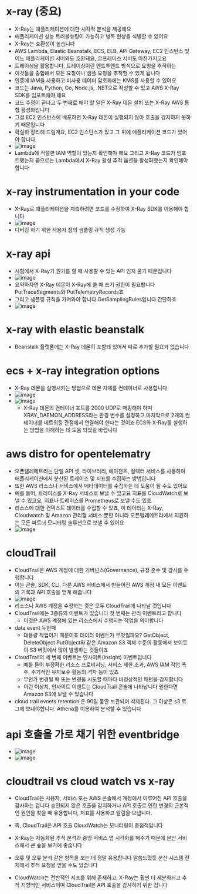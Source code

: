 # x-ray (중요)
- X-Ray는 애플리케이션에 대한 시각적 분석을 제공해요
- 애플리케이션 성능 트러블슈팅이 가능하고 병목 현상을 식별할 수 있어요
- X-Ray는 호환성이 높습니다
- AWS Lambda, Elastic Beanstalk, ECS, ELB, API Gateway, EC2 인스턴스 및 어느 애플리케이션 서버와도 호환돼요, 온프레미스 서버도 마찬가지고요
- 트레이싱을 활용합니다, 트레이싱이란 엔드투엔드 방식으로 요청을 추적하는
- 이것들을 종합해서 모든 요청이나 샘플 요청을 추적할 수 있게 됩니다
- 인증에 IAM을 사용하고 미사용 데이터 암호화에는 KMS를 사용할 수 있어요
- 코드는 Java, Python, Go, Node.js, .NET으로 작성할 수 있고 AWS X-Ray SDK를 임포트해야 해요
- 코드 수정이 끝나고 두 번째로 해야 할 일은 X-Ray 데몬 설치 또는 X-Ray AWS 통합 활성화입니다
- 그걸 EC2 인스턴스에 배포하면 X-Ray 데몬이 실행되지 않아 호출을 감지하지 못하기 때문입니다
- 확실히 정리해 드릴게요, EC2 인스턴스가 있고 그 위에 애플리케이션 코드가 있어야 합니다
- ![image](https://github.com/user-attachments/assets/dba9ada2-144c-469b-a43f-c4b32d97f3a3)
- Lambda에 적절한 IAM 역할이 있는지 확인해야 해요 그리고 X-Ray 코드가 임포트됐는지 끝으로는 Lambda에서 X-Ray 활성 추적 옵션을 활성화했는지 확인해야 합니다

# x-ray instrumentation in your code
- X-Ray로 애플리케이션을 계측하려면 코드를 수정하여 X-Ray SDK를 이용해야 합니다
- ![image](https://github.com/user-attachments/assets/b6849380-811f-4bad-ad3e-6e7d80b2d6b4)
- 디버깅 하기 위한 사용자 정의 샘플링 규칙 생성 가능

# x-ray api
- 시험에서 X-Ray가 뭔가를 할 때 사용할 수 있는 API 인지 묻기 때문입니다
- ![image](https://github.com/user-attachments/assets/e9656574-0c53-4965-8ab7-4ea7bdb7d2c8)
- 요약하자면 X-Ray 데몬이 X-Ray에 쓸 때 쓰기 권한이 필요합니다 PutTraceSegments와 PutTelemetryRecords죠
- 그리고 샘플링 규칙을 가져와야 합니다 GetSamplingRules입니다 간단하죠
- ![image](https://github.com/user-attachments/assets/188b615b-bf93-4da0-8959-679f108dcff3)

# x-ray with elastic beanstalk
- Beanstalk 플랫폼에는 X-Ray 데몬이 포함돼 있어서 따로 추가할 필요가 없습니다

# ecs + x-ray integration options
- X-Ray 데몬을 실행시키는 방법으로 데몬 자체를 컨테이너로 사용합니다
- ![image](https://github.com/user-attachments/assets/e9b389a0-5c17-458d-999c-4e69187d3e43)
- ![image](https://github.com/user-attachments/assets/49db5adb-a25f-450f-b38b-f80382474de6)
  - X-Ray 데몬의 컨테이너 포트를 2000 UDP로 매핑해야 하며XRAY_DAEMON_ADDRESS라는 환경 변수를 설정하고
마지막으로 2개의 컨테이너를 네트워킹 관점에서 연결해야 한다는 것이죠
ECS와 X-Ray를 실행하는 방법을 이해하는 데 도움 되었길 바랍니다

# aws distro for opentelematry
- 오픈텔레메트리는 단일 API 셋, 라이브러리, 에이전트, 컬렉터 서비스를 사용하여 애플리케이션에서 분산된 트레이스 및 지표를 수집하는 방법입니다
- 또한 AWS 리소스나 서비스에서 메타데이터를 수집하는 데 도움이 될 수도 있어요
- 예를 들어, 트레이스를 X-Ray 서비스로 보낼 수 있고요 지표를 CloudWatch로 보낼 수 있고요, 지표나 트레이스를 Prometheus로 보낼 수도 있죠
- 리소스에 대한 컨텍스트 데이터를 수집할 수 있죠, 이 데이터는 X-Ray, Cloudwatch 및 Amazon 관리형 서비스 뿐만 아니라 오픈텔레메트리에서 지원하는 모든 파트너 모니터링 솔루션으로 보낼 수 있어요
- ![image](https://github.com/user-attachments/assets/192bfa68-2d74-4f7a-9bdb-cf0f84d83fc9)

# cloudTrail
- CloudTrail은 AWS 계정에 대한 거버넌스(Governance), 규정 준수 및 감사를 수행합니다
- 이는 콘솔, SDK, CLI, 다른 AWS 서비스에서 만들어진 AWS 계정 내 모든 이벤트의 기록과 API 호출을 얻게 해줍니다
- ![image](https://github.com/user-attachments/assets/8e7faa56-afae-4b9a-9b0e-5e82b2d75293)
- 리소스나 AWS 계정을 수정하는 것은 모두 CloudTrail에 나타날 것입니다
- CloudTrail에는 3종류의 이벤트가 있습니다 첫 번째는 관리 이벤트라고 합니다
  - 이것은 AWS 계정에 있는 리소스에서 수행되는 작업을 의미합니다
- data event 두번째
  - 대용량 작업이기 때문이죠 데이터 이벤트가 무엇일까요? GetObject, DeleteObject PutObject와 같은 Amazon S3 객체 수준의 활동에서 보이듯이 S3 버킷에서 많이 발생하는 것들이죠
- CloudTrail의 세 번째 이벤트는 인사이트(Insight) 이벤트입니다
  - 예를 들어 부정확한 리소스 프로비저닝, 서비스 제한 초과, AWS IAM 작업 폭주, 주기적인 유지보수 활동의 격차 등이 있죠
  - 무언가 변경될 때 또는 변경을 시도할 때마다 비정상적인 패턴을 감지합니다
  - 이런 이상치, 인사이트 이벤트는 CloudTrail 콘솔에 나타납니다 원한다면 Amazon S3에 보낼 수 있습니다
- cloud trail evnets retention 은 90일 동안 보관되며 삭제된다. 그 이상은 s3 로그에 보내야합니다.  Athena를 이용하여 분석할 수 있습니다

# api 호출을 가로 채기 위한 eventbridge
- ![image](https://github.com/user-attachments/assets/1b9b79a7-67a0-4046-90fe-1d492c973918)
- ![image](https://github.com/user-attachments/assets/44aa0f0d-1977-4d30-a17b-6e272ae16133)

# cloudtrail vs cloud watch vs x-ray
- CloudTrail은 사용자, 서비스 또는 AWS 콘솔에서 계정에서 이루어진 API 호출을 감사하는 겁니다 승인되지 않은 호출을 감지하거나 API 호출로 인한 변경의 근본적인 원인을 찾을 때 유용합니다, 지표를 사용하고 알림을 보냅니다.
- 즉, CloudTrail은 API 호출 CloudWatch는 모니터링이 중점적입니다
- X-Ray는 자동화된 추적 분석과 중앙 서비스 맵 시각화를 해주기 때문에 분산 서비스에서 큰 숲을 보기에 좋습니다
- 오류 및 오류 분석 같은 항목을 보는 데 정말 유용합니다 말씀드렸듯 분산 시스템 전체에서 추적 요청을 얻을 수도 있습니다

- CloudWatch는 전반적인 지표를 위해 존재하고, X-Ray는 훨씬 더 세분화되고 추적 지향적인 서비스이며 CloudTrail은 API 호출을 감사하기 위한 겁니다
